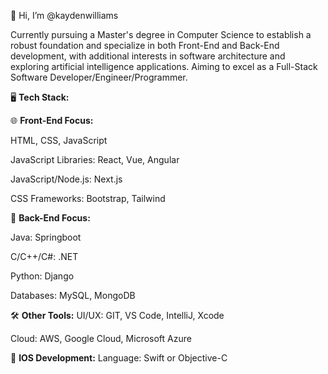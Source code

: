 👋 Hi, I’m @kaydenwilliams


Currently pursuing a Master's degree in Computer Science to establish a robust foundation and specialize in both Front-End and Back-End development, with additional interests in software architecture and exploring artificial intelligence applications. Aiming to excel as a Full-Stack Software Developer/Engineer/Programmer.

  
🖥️ **Tech Stack:**

🌐 **Front-End Focus:** 

  HTML, CSS, JavaScript
  
  JavaScript Libraries: React, Vue, Angular
  
  JavaScript/Node.js: Next.js
  
  CSS Frameworks: Bootstrap, Tailwind
  
 
🔧 **Back-End Focus:**

  Java: Springboot
  
  C/C++/C#: .NET
  
  Python: Django
  
  Databases: MySQL, MongoDB


🛠️ **Other Tools:**
  UI/UX: GIT, VS Code, IntelliJ, Xcode
  
  Cloud: AWS, Google Cloud, Microsoft Azure

📱 **IOS Development:**
  Language: Swift or Objective-C

<!---
kaydenwilliams/kaydenwilliams is a ✨ special ✨ repository because its `README.md` (this file) appears on your GitHub profile.
You can click the Preview link to take a look at your changes.
--->
